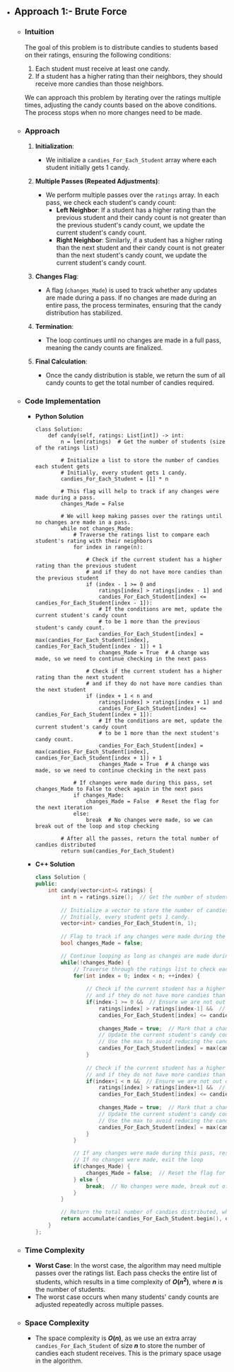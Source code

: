 - ## Approach 1:- Brute Force

    - ### Intuition
        The goal of this problem is to distribute candies to students based on their ratings, ensuring the following conditions:
        1. Each student must receive at least one candy.
        2. If a student has a higher rating than their neighbors, they should receive more candies than those neighbors.

        We can approach this problem by iterating over the ratings multiple times, adjusting the candy counts based on the above conditions. The process stops when no more changes need to be made.

    - ### Approach
        1. **Initialization**:
            - We initialize a `candies_For_Each_Student` array where each student initially gets 1 candy.
        
        2. **Multiple Passes (Repeated Adjustments)**:
            - We perform multiple passes over the `ratings` array. In each pass, we check each student's candy count:
                - **Left Neighbor**: If a student has a higher rating than the previous student and their candy count is not greater than the previous student's candy count, we update the current student's candy count.
                - **Right Neighbor**: Similarly, if a student has a higher rating than the next student and their candy count is not greater than the next student's candy count, we update the current student's candy count.
        
        3. **Changes Flag**:
            - A flag (`changes_Made`) is used to track whether any updates are made during a pass. If no changes are made during an entire pass, the process terminates, ensuring that the candy distribution has stabilized.

        4. **Termination**:
            - The loop continues until no changes are made in a full pass, meaning the candy counts are finalized.

        5. **Final Calculation**:
            - Once the candy distribution is stable, we return the sum of all candy counts to get the total number of candies required.

    - ### Code Implementation
        - **Python Solution**
            ```python3 []
            class Solution:
                def candy(self, ratings: List[int]) -> int:
                    n = len(ratings)  # Get the number of students (size of the ratings list)
                    
                    # Initialize a list to store the number of candies each student gets
                    # Initially, every student gets 1 candy.
                    candies_For_Each_Student = [1] * n
                    
                    # This flag will help to track if any changes were made during a pass.
                    changes_Made = False

                    # We will keep making passes over the ratings until no changes are made in a pass.
                    while not changes_Made:
                        # Traverse the ratings list to compare each student's rating with their neighbors
                        for index in range(n):
                            
                            # Check if the current student has a higher rating than the previous student
                            # and if they do not have more candies than the previous student
                            if (index - 1 >= 0 and 
                                ratings[index] > ratings[index - 1] and 
                                candies_For_Each_Student[index] <= candies_For_Each_Student[index - 1]):
                                # If the conditions are met, update the current student's candy count
                                # to be 1 more than the previous student's candy count.
                                candies_For_Each_Student[index] = max(candies_For_Each_Student[index], candies_For_Each_Student[index - 1]) + 1
                                changes_Made = True  # A change was made, so we need to continue checking in the next pass

                            # Check if the current student has a higher rating than the next student
                            # and if they do not have more candies than the next student
                            if (index + 1 < n and 
                                ratings[index] > ratings[index + 1] and 
                                candies_For_Each_Student[index] <= candies_For_Each_Student[index + 1]):
                                # If the conditions are met, update the current student's candy count
                                # to be 1 more than the next student's candy count.
                                candies_For_Each_Student[index] = max(candies_For_Each_Student[index], candies_For_Each_Student[index + 1]) + 1
                                changes_Made = True  # A change was made, so we need to continue checking in the next pass
                        
                        # If changes were made during this pass, set changes_Made to False to check again in the next pass
                        if changes_Made:
                            changes_Made = False  # Reset the flag for the next iteration
                        else:
                            break  # No changes were made, so we can break out of the loop and stop checking

                    # After all the passes, return the total number of candies distributed
                    return sum(candies_For_Each_Student)
            ```
        - **C++ Solution**
            ```cpp []
            class Solution {
            public:
                int candy(vector<int>& ratings) {
                    int n = ratings.size();  // Get the number of students (size of ratings list)
                    
                    // Initialize a vector to store the number of candies each student gets
                    // Initially, every student gets 1 candy.
                    vector<int> candies_For_Each_Student(n, 1);  
                    
                    // Flag to track if any changes were made during the current pass
                    bool changes_Made = false;

                    // Continue looping as long as changes are made during a pass
                    while(!changes_Made) {
                        // Traverse through the ratings list to check each student's candy count
                        for(int index = 0; index < n; ++index) {
                            
                            // Check if the current student has a higher rating than the previous student
                            // and if they do not have more candies than the previous student
                            if(index-1 >= 0 &&  // Ensure we are not out of bounds
                                ratings[index] > ratings[index-1] &&  // If current student has a higher rating
                                candies_For_Each_Student[index] <= candies_For_Each_Student[index-1]) {  // If candies are not enough
                            
                                changes_Made = true;  // Mark that a change was made
                                // Update the current student's candy count to be one more than the previous student's candy count
                                // Use the max to avoid reducing the candy count if it's already correct
                                candies_For_Each_Student[index] = max(candies_For_Each_Student[index-1], candies_For_Each_Student[index]) + 1;
                            }
                            
                            // Check if the current student has a higher rating than the next student
                            // and if they do not have more candies than the next student
                            if(index+1 < n &&  // Ensure we are not out of bounds
                                ratings[index] > ratings[index+1] &&  // If current student has a higher rating
                                candies_For_Each_Student[index] <= candies_For_Each_Student[index+1]) {  // If candies are not enough
                                
                                changes_Made = true;  // Mark that a change was made
                                // Update the current student's candy count to be one more than the next student's candy count
                                // Use the max to avoid reducing the candy count if it's already correct
                                candies_For_Each_Student[index] = max(candies_For_Each_Student[index+1], candies_For_Each_Student[index]) + 1;
                            }
                        }

                        // If any changes were made during this pass, reset the flag and continue checking
                        // If no changes were made, exit the loop
                        if(changes_Made) {
                            changes_Made = false;  // Reset the flag for the next iteration
                        } else {
                            break;  // No changes were made, break out of the while loop
                        }
                    }

                    // Return the total number of candies distributed, which is the sum of all elements in candies_For_Each_Student
                    return accumulate(candies_For_Each_Student.begin(), candies_For_Each_Student.end(), 0);
                }
            };
            ```

    - ### Time Complexity
        - **Worst Case**: In the worst case, the algorithm may need multiple passes over the ratings list. Each pass checks the entire list of students, which results in a time complexity of **$O(n^2)$**, where **$n$** is the number of students.
        - The worst case occurs when many students' candy counts are adjusted repeatedly across multiple passes.

    - ### Space Complexity
        - The space complexity is **$O(n)$**, as we use an extra array `candies_For_Each_Student` of size **$n$** to store the number of candies each student receives. This is the primary space usage in the algorithm.